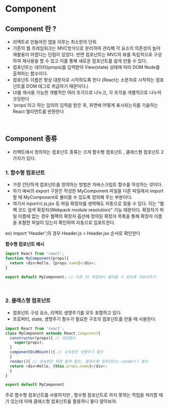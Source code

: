 # Component

## Component 란 ?
- 리액트로 만들어진 앱을 이루는 최소한의 단위
- 기존의 웹 프레임워크는 MVC방식으로 분리하여 관리해 각 요소의 의존성이 높아 재활용이 어렵다는 단점이 있었다. 반면 컴포넌트는 MVC의 뷰를 독립적으로 구성하여 재사용을 할 수 있고 이를 통해 새로운 컴포넌트를 쉽게 만들 수 있다.
- 컴포넌트는 데이터(props)를 입력받아 View(state) 상태에 따라 DOM Node를 출력하는 함수이다.
- 컴포넌트 이름은 항상 대문자로 시작하도록 한다 (React는 소문자로 시작하는 컴포넌트를 DOM 태그로 취급하기 때문이다.)
- UI를 재사용 가능한 개별적인 여러 조각으로 나누고, 각 조각을 개별적으로 나누어 코딩한다
- 'props'라고 하는 임의의 입력을 받은 후, 화면에 어떻게 표시되는지를 기술하는 React 엘리먼트를 반환한다

<br>

## Component 종류
- 리액트에서 정의하는 컴포넌트 종류는 크게 함수형 컴포넌트 , 클래스형 컴포넌트 2가지가 있다.

### 1. 함수형 컴포넌트
- 가장 간단하게 컴포넌트를 정의하는 방법은 자바스크립트 함수를 작성하는 것이다.
- 하기 예씨의 export 구문은 작성한 MyComponent 파일을 다른 파일에서 import 할 때 MyComponent로 불러올 수 있도록 정의해 주는 부분이다.
- 여기서 inport시 js,jsx 등 파일 확장자를 생략해도 자동으로 찾을 수 있다. 이는 "웹팩 코드 검색 확장자(Webpack module resolution)" 기능 때문이다. 확장자가 파일 이름에 없는 경우 웹팩의 확장자 옵션에 정의된 확장자 목록을 통해 확장자 이름을 포함한 파일이 있는지 확인하여 자동으로 임포트한다.

ex) import 'Header';의 경우 Header.js > Header.jsx 순서로 확인한다  
  
**함수형 컴포넌트 예시**
```js
import React from 'react';
function MyComponent(props){
  return <div>Hello, {props.name}</div>;
}

export default MyComponent; // 다른 JS 파일에서 불러올 수 있도록 내보내주기
```

<br>

### 2. 클래스형 컴포넌트
- 컴포넌트 구성 요소, 리액트 생명주기를 모두 포함하고 있다.
- 프로퍼티, state, 생명주기 함수가 필요한 구조의 컴포넌트를 만들 때 사용한다.

```js
import React from 'react';
class MyComponent extends React.Component{
  constructor(props){ // 생성함수
    super(props);
  }
  componentDidMount(){ // 상속받은 생명주기 함수
  }
  render(){ // 상속받은 화면 출력 함수, 클래스형 컴포넌트는 render() 필수
  return <div>Hello, {this.props.name}</div>;
  }
}

export default MyComponent
```

주로 함수형 컴포넌트를 사용하지만 , 함수형 컴포넌트로 하지 못하는 작업을 처리할 때가 있는데 이때 클래스형 컴포넌트를 활용하니 둘다 알아보자.